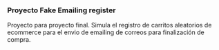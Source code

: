 ### Proyecto Fake Emailing register

Proyecto para proyecto final. Simula el registro de carritos aleatorios de ecommerce para el envio de emailing de correos para finalización de compra.
